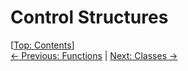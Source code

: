 # Control Structures #

\[[Top: Contents](index.md)\]  
[← Previous: Functions](functions.md) | [Next: Classes →](classes.md)
